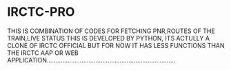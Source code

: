 # IRCTC-PRO
THIS IS COMBINATION OF CODES FOR FETCHING PNR,ROUTES OF THE TRAIN,LIVE STATUS
 THIS IS DEVELOPED BY PYTHON, ITS ACTULLY A CLONE OF IRCTC OFFICIAL BUT FOR NOW IT HAS LESS FUNCTIONS  THAN 
 THE IRCTC AAP OR WEB APPLICATION..........................................................................
 
 
